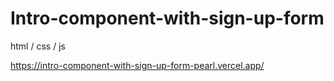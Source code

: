 # Intro-component-with-sign-up-form

html / css / js

https://intro-component-with-sign-up-form-pearl.vercel.app/
